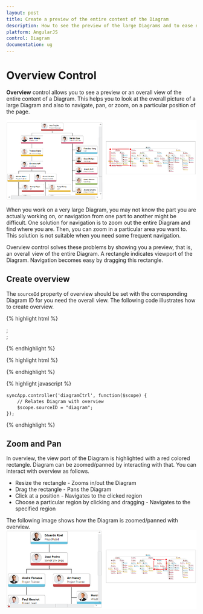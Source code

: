 ```yaml
---
layout: post
title: Create a preview of the entire content of the Diagram
description: How to see the preview of the large Diagrams and to ease navigations within that Diagram?
platform: AngularJS
control: Diagram
documentation: ug
---
```



# Overview Control

**Overview** control allows you to see a preview or an overall view of the entire content of a Diagram. This helps you to look at the overall picture of a large Diagram and also to navigate, pan, or zoom, on a particular position of the page.

![](/angularjs/Diagram/Overview-Control_images/Overview-Control_img1.png)

When you work on a very large Diagram, you may not know the part you are actually working on, or navigation from one part to another might be difficult. One solution for navigation is to zoom out the entire Diagram and find where you are. Then, you can zoom in a particular area you want to. This solution is not suitable when you need some frequent navigation.

Overview control solves these problems by showing you a preview, that is, an overall view of the entire Diagram. A rectangle indicates viewport of the Diagram. Navigation becomes easy by dragging this rectangle.

## Create overview

The `sourceId` property of overview should be set with the corresponding Diagram ID for you need the overall view. The following code illustrates how to create overview.  

{% highlight html %}

<!--Initializes the Diagram element-->
<div id="diagram"></div>;

<!-- Initializes the overview element -->
<div id="overview"></div>;

{% endhighlight %}

{% highlight html %}

<div ng-controller="diagramCtrl">
    <div>
        <ej-diagram id="diagram" e-width="100%" e-height="600px">
        </ej-diagram>
    </div>
    <div class="row">
        <ej-overview id="Overview" e-width="100%" e-height="560px" e-sourceid="sourceID">
        </ej-overview>
    </div>
</div>

{% endhighlight %}

{% highlight javascript %}

    syncApp.controller('diagramCtrl', function($scope) {
        // Relates Diagram with overview
        $scope.sourceID = "diagram";
    });
    
{% endhighlight %}

## Zoom and Pan

In overview, the view port of the Diagram is highlighted with a red colored rectangle. Diagram can be zoomed/panned by interacting with that. You can interact with overview as follows. 

* Resize the rectangle - Zooms in/out the Diagram
* Drag the rectangle - Pans the Diagram
* Click at a position - Navigates to the clicked region
* Choose a particular region by clicking and dragging - Navigates to the specified region

The following image shows how the Diagram is zoomed/panned with overview.
![](/angularjs/Diagram/Overview-Control_images/Overview-Control_img2.png)